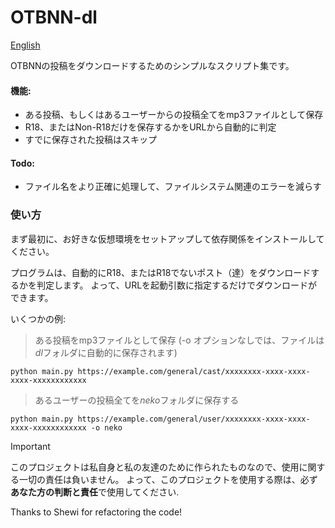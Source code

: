 # OTBNN-dl

[English](/README.md)

OTBNNの投稿をダウンロードするためのシンプルなスクリプト集です。

#### 機能:
- ある投稿、もしくはあるユーザーからの投稿全てをmp3ファイルとして保存
- R18、またはNon-R18だけを保存するかをURLから自動的に判定
- すでに保存された投稿はスキップ

#### Todo:
- ファイル名をより正確に処理して、ファイルシステム関連のエラーを減らす

### 使い方
まず最初に、お好きな仮想環境をセットアップして依存関係をインストールしてください。

プログラムは、自動的にR18、またはR18でないポスト（達）をダウンロードするかを判定します。
よって、URLを起動引数に指定するだけでダウンロードができます。

いくつかの例:

> ある投稿をmp3ファイルとして保存 (-o オプションなしでは、ファイルは*dl*フォルダに自動的に保存されます)
```
python main.py https://example.com/general/cast/xxxxxxxx-xxxx-xxxx-xxxx-xxxxxxxxxxxx
```

> あるユーザーの投稿全てを*neko*フォルダに保存する
```
python main.py https://example.com/general/user/xxxxxxxx-xxxx-xxxx-xxxx-xxxxxxxxxxxx -o neko
```

> [!IMPORTANT]
> このプロジェクトは私自身と私の友達のために作られたものなので、使用に関する一切の責任は負いません。
> よって、このプロジェクトを使用する際は、必ず**あなた方の判断と責任**で使用してください.

Thanks to Shewi for refactoring the code!
